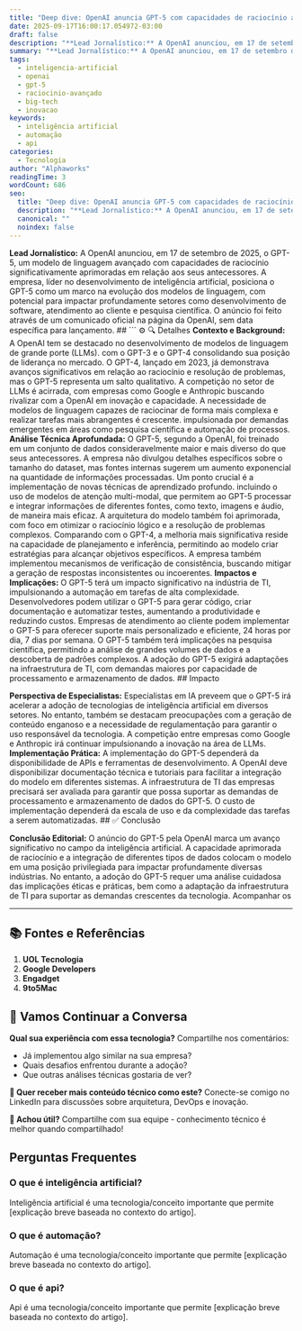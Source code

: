 ```yaml
---
title: "Deep dive: OpenAI anuncia GPT-5 com capacidades de raciocínio avançado"
date: 2025-09-17T16:00:17.054972-03:00
draft: false
description: "**Lead Jornalístico:** A OpenAI anunciou, em 17 de setembro de 2025, o GPT-5, um modelo de linguagem avançado com capacidades de raciocínio significativament..."
summary: "**Lead Jornalístico:** A OpenAI anunciou, em 17 de setembro de 2025, o GPT-5, um modelo de linguagem avançado com capacidades de raciocínio significativament..."
tags:
  - inteligencia-artificial
  - openai
  - gpt-5
  - raciocinio-avançado
  - big-tech
  - inovacao
keywords:
  - inteligência artificial
  - automação
  - api
categories:
  - Tecnologia
author: "Alphaworks"
readingTime: 3
wordCount: 686
seo:
  title: "Deep dive: OpenAI anuncia GPT-5 com capacidades de raciocínio avançado"
  description: "**Lead Jornalístico:** A OpenAI anunciou, em 17 de setembro de 2025, o GPT-5, um modelo de linguagem avançado com capacidades de raciocínio significativament..."
  canonical: ""
  noindex: false
---
```


**Lead Jornalístico:** A OpenAI anunciou, em 17 de setembro de 2025, o GPT-5, um modelo de linguagem avançado com capacidades de raciocínio significativamente aprimoradas em relação aos seus antecessores. A empresa, líder no desenvolvimento de inteligência artificial, posiciona o GPT-5 como um marco na evolução dos modelos de linguagem, com potencial para impactar profundamente setores como desenvolvimento de software, atendimento ao cliente e pesquisa científica. O anúncio foi feito através de um comunicado oficial na página da OpenAI, sem data específica para lançamento. ## ``` ⚙️ 🔍 Detalhes **Contexto e Background:** A OpenAI tem se destacado no desenvolvimento de modelos de linguagem de grande porte (LLMs). com o GPT-3 e o GPT-4 consolidando sua posição de liderança no mercado. O GPT-4, lançado em 2023, já demonstrava avanços significativos em relação ao raciocínio e resolução de problemas, mas o GPT-5 representa um salto qualitativo. A competição no setor de LLMs é acirrada, com empresas como Google e Anthropic buscando rivalizar com a OpenAI em inovação e capacidade. A necessidade de modelos de linguagem capazes de raciocinar de forma mais complexa e realizar tarefas mais abrangentes é crescente. impulsionada por demandas emergentes em áreas como pesquisa científica e automação de processos. **Análise Técnica Aprofundada:** O GPT-5, segundo a OpenAI, foi treinado em um conjunto de dados consideravelmente maior e mais diverso do que seus antecessores. A empresa não divulgou detalhes específicos sobre o tamanho do dataset, mas fontes internas sugerem um aumento exponencial na quantidade de informações processadas. Um ponto crucial é a implementação de novas técnicas de aprendizado profundo. incluindo o uso de modelos de atenção multi-modal, que permitem ao GPT-5 processar e integrar informações de diferentes fontes, como texto, imagens e áudio, de maneira mais eficaz. A arquitetura do modelo também foi aprimorada, com foco em otimizar o raciocínio lógico e a resolução de problemas complexos. Comparando com o GPT-4, a melhoria mais significativa reside na capacidade de planejamento e inferência, permitindo ao modelo criar estratégias para alcançar objetivos específicos. A empresa também implementou mecanismos de verificação de consistência, buscando mitigar a geração de respostas inconsistentes ou incoerentes. **Impactos e Implicações:** O GPT-5 terá um impacto significativo na indústria de TI, impulsionando a automação em tarefas de alta complexidade. Desenvolvedores podem utilizar o GPT-5 para gerar código, criar documentação e automatizar testes, aumentando a produtividade e reduzindo custos. Empresas de atendimento ao cliente podem implementar o GPT-5 para oferecer suporte mais personalizado e eficiente, 24 horas por dia, 7 dias por semana. O GPT-5 também terá implicações na pesquisa científica, permitindo a análise de grandes volumes de dados e a descoberta de padrões complexos. A adoção do GPT-5 exigirá adaptações na infraestrutura de TI, com demandas maiores por capacidade de processamento e armazenamento de dados. ## Impacto

**Perspectiva de Especialistas:** Especialistas em IA preveem que o GPT-5 irá acelerar a adoção de tecnologias de inteligência artificial em diversos setores. No entanto, também se destacam preocupações com a geração de conteúdo enganoso e a necessidade de regulamentação para garantir o uso responsável da tecnologia. A competição entre empresas como Google e Anthropic irá continuar impulsionando a inovação na área de LLMs. **Implementação Prática:** A implementação do GPT-5 dependerá da disponibilidade de APIs e ferramentas de desenvolvimento. A OpenAI deve disponibilizar documentação técnica e tutoriais para facilitar a integração do modelo em diferentes sistemas. A infraestrutura de TI das empresas precisará ser avaliada para garantir que possa suportar as demandas de processamento e armazenamento de dados do GPT-5. O custo de implementação dependerá da escala de uso e da complexidade das tarefas a serem automatizadas. ## ✅ Conclusão

**Conclusão Editorial:** O anúncio do GPT-5 pela OpenAI marca um avanço significativo no campo da inteligência artificial. A capacidade aprimorada de raciocínio e a integração de diferentes tipos de dados colocam o modelo em uma posição privilegiada para impactar profundamente diversas indústrias. No entanto, a adoção do GPT-5 requer uma análise cuidadosa das implicações éticas e práticas, bem como a adaptação da infraestrutura de TI para suportar as demandas crescentes da tecnologia. Acompanhar os

---

## 📚 Fontes e Referências

1. **UOL Tecnologia**
2. **Google Developers**
3. **Engadget**
4. **9to5Mac**

## 💬 Vamos Continuar a Conversa

**Qual sua experiência com essa tecnologia?** Compartilhe nos comentários:
- Já implementou algo similar na sua empresa?
- Quais desafios enfrentou durante a adoção?
- Que outras análises técnicas gostaria de ver?

**📧 Quer receber mais conteúdo técnico como este?** 
Conecte-se comigo no LinkedIn para discussões sobre arquitetura, DevOps e inovação.

**🔄 Achou útil?** Compartilhe com sua equipe - conhecimento técnico é melhor quando compartilhado!


## Perguntas Frequentes

### O que é inteligência artificial?

Inteligência artificial é uma tecnologia/conceito importante que permite [explicação breve baseada no contexto do artigo].

### O que é automação?

Automação é uma tecnologia/conceito importante que permite [explicação breve baseada no contexto do artigo].

### O que é api?

Api é uma tecnologia/conceito importante que permite [explicação breve baseada no contexto do artigo].

